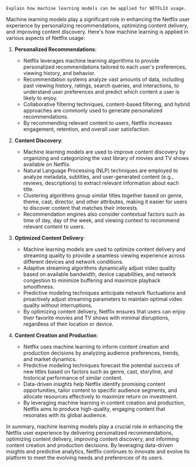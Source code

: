 	Explain how machine learning models can be applied for NETFLIX usage. 
Machine learning models play a significant role in enhancing the Netflix user experience by personalizing recommendations, optimizing content delivery, and improving content discovery. Here's how machine learning is applied in various aspects of Netflix usage:

1. **Personalized Recommendations**:
   - Netflix leverages machine learning algorithms to provide personalized recommendations tailored to each user's preferences, viewing history, and behavior.
   - Recommendation systems analyze vast amounts of data, including past viewing history, ratings, search queries, and interactions, to understand user preferences and predict which content a user is likely to enjoy.
   - Collaborative filtering techniques, content-based filtering, and hybrid approaches are commonly used to generate personalized recommendations.
   - By recommending relevant content to users, Netflix increases engagement, retention, and overall user satisfaction.

2. **Content Discovery**:
   - Machine learning models are used to improve content discovery by organizing and categorizing the vast library of movies and TV shows available on Netflix.
   - Natural Language Processing (NLP) techniques are employed to analyze metadata, subtitles, and user-generated content (e.g., reviews, descriptions) to extract relevant information about each title.
   - Clustering algorithms group similar titles together based on genre, theme, cast, director, and other attributes, making it easier for users to discover content that matches their interests.
   - Recommendation engines also consider contextual factors such as time of day, day of the week, and viewing context to recommend relevant content to users.

3. **Optimized Content Delivery**:
   - Machine learning models are used to optimize content delivery and streaming quality to provide a seamless viewing experience across different devices and network conditions.
   - Adaptive streaming algorithms dynamically adjust video quality based on available bandwidth, device capabilities, and network congestion to minimize buffering and maximize playback smoothness.
   - Predictive modeling techniques anticipate network fluctuations and proactively adjust streaming parameters to maintain optimal video quality without interruptions.
   - By optimizing content delivery, Netflix ensures that users can enjoy their favorite movies and TV shows with minimal disruptions, regardless of their location or device.

4. **Content Creation and Production**:
   - Netflix uses machine learning to inform content creation and production decisions by analyzing audience preferences, trends, and market dynamics.
   - Predictive modeling techniques forecast the potential success of new titles based on factors such as genre, cast, storyline, and historical performance of similar content.
   - Data-driven insights help Netflix identify promising content opportunities, tailor content to specific audience segments, and allocate resources effectively to maximize return on investment.
   - By leveraging machine learning in content creation and production, Netflix aims to produce high-quality, engaging content that resonates with its global audience.

In summary, machine learning models play a crucial role in enhancing the Netflix user experience by delivering personalized recommendations, optimizing content delivery, improving content discovery, and informing content creation and production decisions. By leveraging data-driven insights and predictive analytics, Netflix continues to innovate and evolve its platform to meet the evolving needs and preferences of its users.